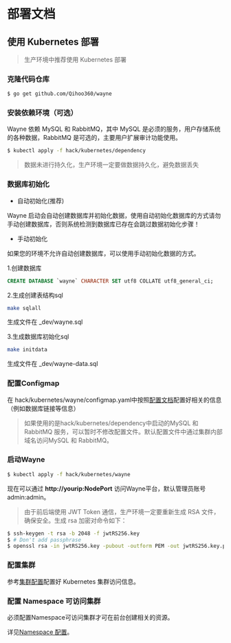 # 部署文档

## 使用 Kubernetes 部署

> 生产环境中推荐使用 Kubernetes 部署

### 克隆代码仓库

```bash
$ go get github.com/Qihoo360/wayne
```

### 安装依赖环境（可选）

Wayne 依赖 MySQL 和 RabbitMQ，其中 MySQL 是必须的服务，用户存储系统的各种数据，RabbitMQ 是可选的，主要用户扩展审计功能使用。

```bash
$ kubectl apply -f hack/kubernetes/dependency
```

> 数据未进行持久化，生产环境一定要做数据持久化，避免数据丢失

### 数据库初始化

- 自动初始化(推荐)

Wayne 启动会自动创建数据库并初始化数据，使用自动初始化数据库的方式请勿手动创建数据库，否则系统检测到数据库已存在会跳过数据初始化步骤！

- 手动初始化

如果您的环境不允许自动创建数据库，可以使用手动初始化数据的方式。

1.创建数据库

```sql
CREATE DATABASE `wayne` CHARACTER SET utf8 COLLATE utf8_general_ci;
```

2.生成创建表结构sql

```bash
make sqlall
```
生成文件在 _dev/wayne.sql

3.生成数据库初始化sql

```bash
make initdata
```
生成文件在 _dev/wayne-data.sql

### 配置Configmap

在 hack/kubernetes/wayne/configmap.yaml中按照[配置文档](../admin/cluster.md)配置好相关的信息（例如数据库链接等信息）

> 如果使用的是hack/kubernetes/dependency中启动的MySQL 和 RabbitMQ 服务，可以暂时不修改配置文件。默认配置文件中通过集群内部域名访问MySQL 和 RabbitMQ。

### 启动Wayne

```bash
$ kubectl apply -f hack/kubernetes/wayne
```

现在可以通过 **http://yourip:NodePort** 访问Wayne平台，默认管理员账号 admin:admin。


> 由于前后端使用 JWT Token 通信，生产环境一定要重新生成 RSA 文件，确保安全。生成 rsa 加密对命令如下：
```bash
$ ssh-keygen -t rsa -b 2048 -f jwtRS256.key
$ # Don't add passphrase
$ openssl rsa -in jwtRS256.key -pubout -outform PEM -out jwtRS256.key.pub
```

### 配置集群

参考[集群配置](../admin/cluster.md)配置好 Kubernetes 集群访问信息。

### 配置 Namespace 可访问集群

必须配置Namespace可访问集群才可在前台创建相关的资源。

详见[Namespace 配置](../admin/namespace.md)。
